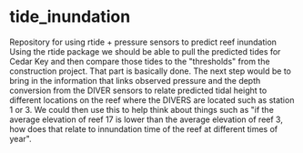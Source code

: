 # tide_inundation
Repository for using rtide + pressure sensors to predict reef inundation
Using the rtide package we should be able to pull the predicted tides for Cedar Key and then compare those tides to the "thresholds" from the construction project.  That part is basically done.  The next step would be to bring in the information that links observed pressure and the depth conversion from the DIVER sensors to relate predicted tidal height to different locations on the reef where the DIVERS are located such as station 1 or 3.  We could then use this to help think about things such as "if the average elevation of reef 17 is lower than the average elevation of reef 3, how does that relate to innundation time of the reef at different times of year".

